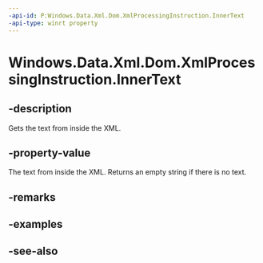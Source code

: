 ```yaml
---
-api-id: P:Windows.Data.Xml.Dom.XmlProcessingInstruction.InnerText
-api-type: winrt property
---
```


<!-- Property syntax
public string InnerText { get;  set; }
-->

# Windows.Data.Xml.Dom.XmlProcessingInstruction.InnerText

## -description
Gets the text from inside the XML.

## -property-value
The text from inside the XML. Returns an empty string if there is no text.

## -remarks

## -examples

## -see-also
